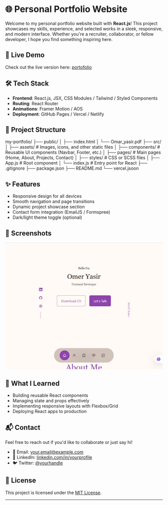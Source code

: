 # 🌐 Personal Portfolio Website

Welcome to my personal portfolio website built with **React.js**! This project showcases my skills, experience, and selected works in a sleek, responsive, and modern interface. Whether you're a recruiter, collaborator, or fellow developer, I hope you find something inspiring here.

## 🚀 Live Demo

Check out the live version here: [portofolio ](https://portofolio-f3wubbl3b-omaryasirrs-projects.vercel.app/)

## 🛠️ Tech Stack

- **Frontend**: React.js, JSX, CSS Modules / Tailwind / Styled Components
- **Routing**: React Router
- **Animations**: Framer Motion / AOS
- **Deployment**: GitHub Pages / Vercel / Netlify

## 📁 Project Structure

my-portfolio/
├── public/
│   ├── index.html
│   └── Omar_yasir.pdf
├── src/
│   ├── assets/            # Images, icons, and other static files
│   ├── components/        # Reusable UI components (Navbar, Footer, etc.)
│   ├── pages/             # Main pages (Home, About, Projects, Contact)
│   ├── styles/            # CSS or SCSS files
│   ├── App.js             # Root component
│   └── index.js           # Entry point for React
├── .gitignore
├── package.json
├── README.md
└── vercel.jsoon


## ✨ Features

- Responsive design for all devices
- Smooth navigation and page transitions
- Dynamic project showcase section
- Contact form integration (EmailJS / Formspree)
- Dark/light theme toggle (optional)

## 📸 Screenshots

![screenshot](public/portfolio.png)

## 🧠 What I Learned

- Building reusable React components
- Managing state and props effectively
- Implementing responsive layouts with Flexbox/Grid
- Deploying React apps to production

## 📬 Contact

Feel free to reach out if you'd like to collaborate or just say hi!

- 📧 Email: your.email@example.com
- 💼 LinkedIn: [linkedin.com/in/yourprofile](https://linkedin.com/in/yourprofile)
- 🐦 Twitter: [@yourhandle](https://twitter.com/yourhandle)

## 📜 License

This project is licensed under the [MIT License](LICENSE).

---


